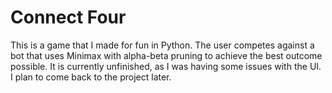 # Connect Four
This is a game that I made for fun in Python. The user competes against a bot that uses Minimax with alpha-beta pruning to achieve the best outcome possible. 
It is currently unfinished, as I was having some issues with the UI. I plan to come back to the project later. 
